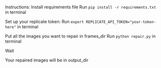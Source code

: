 Instructions:
Install requirements file
Run ```pip install -r requirements.txt``` in terminal

Set up your replicate token:
Run ```export REPLICATE_API_TOKEN="your-token-here"``` in terminal

Put all the images you want to repair in frames_dir
Run ```python repair.py``` in terminal

Wait

Your repaired images will be in output_dir